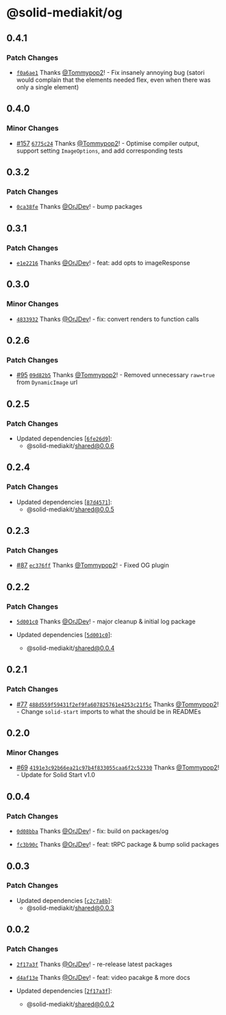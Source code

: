 # @solid-mediakit/og

## 0.4.1

### Patch Changes

- [`f0a6ae1`](https://github.com/solidjs-community/mediakit/commit/f0a6ae17bafcf0574408252c90a67c3c967a98d2) Thanks [@Tommypop2](https://github.com/Tommypop2)! - Fix insanely annoying bug (satori would complain that the elements needed flex, even when there was only a single element)

## 0.4.0

### Minor Changes

- [#157](https://github.com/solidjs-community/mediakit/pull/157) [`6775c24`](https://github.com/solidjs-community/mediakit/commit/6775c241a4e8310faff64211916a6b4a641917a9) Thanks [@Tommypop2](https://github.com/Tommypop2)! - Optimise compiler output, support setting `ImageOptions`, and add corresponding tests

## 0.3.2

### Patch Changes

- [`0ca38fe`](https://github.com/solidjs-community/mediakit/commit/0ca38fee49b728f4f5b5191b46941d5e12235bff) Thanks [@OrJDev](https://github.com/OrJDev)! - bump packages

## 0.3.1

### Patch Changes

- [`e1e2216`](https://github.com/solidjs-community/mediakit/commit/e1e22163061b6960cfd950a930a58625849da7d4) Thanks [@OrJDev](https://github.com/OrJDev)! - feat: add opts to imageResponse

## 0.3.0

### Minor Changes

- [`4833932`](https://github.com/solidjs-community/mediakit/commit/48339323791776d631c6a37b6be8fef75f9b45e2) Thanks [@OrJDev](https://github.com/OrJDev)! - fix: convert renders to function calls

## 0.2.6

### Patch Changes

- [#95](https://github.com/solidjs-community/mediakit/pull/95) [`09d82b5`](https://github.com/solidjs-community/mediakit/commit/09d82b5066523b905ec769495e418bce36bfbf46) Thanks [@Tommypop2](https://github.com/Tommypop2)! - Removed unnecessary `raw=true` from `DynamicImage` url

## 0.2.5

### Patch Changes

- Updated dependencies [[`6fe26d9`](https://github.com/solidjs-community/mediakit/commit/6fe26d9daa1c96436d6fe5e7f8e253344e56d9ad)]:
  - @solid-mediakit/shared@0.0.6

## 0.2.4

### Patch Changes

- Updated dependencies [[`87d4571`](https://github.com/solidjs-community/mediakit/commit/87d4571f5f1d1846f6728efecb4adc4bc6154771)]:
  - @solid-mediakit/shared@0.0.5

## 0.2.3

### Patch Changes

- [#87](https://github.com/solidjs-community/mediakit/pull/87) [`ec376ff`](https://github.com/solidjs-community/mediakit/commit/ec376ffa954aa154323ceadf518161724dd31549) Thanks [@Tommypop2](https://github.com/Tommypop2)! - Fixed OG plugin

## 0.2.2

### Patch Changes

- [`5d001c0`](https://github.com/solidjs-community/mediakit/commit/5d001c05396cd66654d41cce47f0f548f329a0c5) Thanks [@OrJDev](https://github.com/OrJDev)! - major cleanup & initial log package

- Updated dependencies [[`5d001c0`](https://github.com/solidjs-community/mediakit/commit/5d001c05396cd66654d41cce47f0f548f329a0c5)]:
  - @solid-mediakit/shared@0.0.4

## 0.2.1

### Patch Changes

- [#77](https://github.com/solidjs-community/mediakit/pull/77) [`488d559f59431f2ef9fa607825761e4253c21f5c`](https://github.com/solidjs-community/mediakit/commit/488d559f59431f2ef9fa607825761e4253c21f5c) Thanks [@Tommypop2](https://github.com/Tommypop2)! - Change `solid-start` imports to what the should be in READMEs

## 0.2.0

### Minor Changes

- [#69](https://github.com/solidjs-community/mediakit/pull/69) [`4191e3c92b66ea21c97b4f833055caa6f2c52330`](https://github.com/solidjs-community/mediakit/commit/4191e3c92b66ea21c97b4f833055caa6f2c52330) Thanks [@Tommypop2](https://github.com/Tommypop2)! - Update for Solid Start v1.0

## 0.0.4

### Patch Changes

- [`0d08bba`](https://github.com/solidjs-community/mediakit/commit/0d08bbab5a9490781c442abc45d5d1759629bde1) Thanks [@OrJDev](https://github.com/OrJDev)! - fix: build on packages/og

- [`fc3b90c`](https://github.com/solidjs-community/mediakit/commit/fc3b90cd20892b5584a47551f701fe84d3b8f921) Thanks [@OrJDev](https://github.com/OrJDev)! - feat: tRPC package & bump solid packages

## 0.0.3

### Patch Changes

- Updated dependencies [[`c2c7a8b`](https://github.com/solidjs-community/mediakit/commit/c2c7a8be5b0c0424c65014c73033af9a50beec07)]:
  - @solid-mediakit/shared@0.0.3

## 0.0.2

### Patch Changes

- [`2f17a3f`](https://github.com/solidjs-community/mediakit/commit/2f17a3f2e2d646186d62f9d941b3a0c321c9fc3d) Thanks [@OrJDev](https://github.com/OrJDev)! - re-release latest packages

- [`d4af13e`](https://github.com/solidjs-community/mediakit/commit/d4af13e764e84379fbb11d0bbe890bb7450b2f72) Thanks [@OrJDev](https://github.com/OrJDev)! - feat: video pacakge & more docs

- Updated dependencies [[`2f17a3f`](https://github.com/solidjs-community/mediakit/commit/2f17a3f2e2d646186d62f9d941b3a0c321c9fc3d)]:
  - @solid-mediakit/shared@0.0.2

